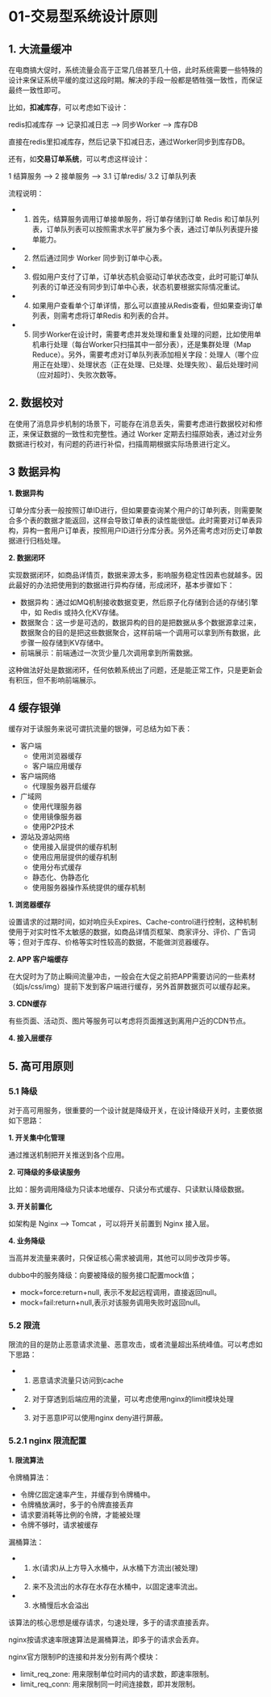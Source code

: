 
# 01-交易型系统设计原则

## 1. 大流量缓冲

在电商搞大促时，系统流量会高于正常几倍甚至几十倍，此时系统需要一些特殊的设计来保证系统平缓的度过这段时期。解决的手段一般都是牺牲强一致性，而保证最终一致性即可。

比如，**扣减库存**，可以考虑如下设计：

redis扣减库存  --> 记录扣减日志  --> 同步Worker  --> 库存DB

直接在redis里扣减库存，然后记录下扣减日志，通过Worker同步到库存DB。


还有，如**交易订单系统**，可以考虑这样设计：

1 结算服务 --> 2 接单服务 --> 3.1 订单redis/ 3.2 订单队列表 

流程说明：

- 1. 首先，结算服务调用订单接单服务，将订单存储到订单 Redis 和订单队列表，订单队列表可以按照需求水平扩展为多个表，通过订单队列表提升接单能力。
- 2. 然后通过同步 Worker 同步到订单中心表。
- 3. 假如用户支付了订单，订单状态机会驱动订单状态改变，此时可能订单队列表的订单还没有同步到订单中心表，状态机要根据实际情况重试。
- 4. 如果用户查看单个订单详情，那么可以直接从Redis查看，但如果查询订单列表，则需考虑将订单Redis 和列表的合并。
- 5. 同步Worker在设计时，需要考虑并发处理和重复处理的问题，比如使用单机串行处理（每台Worker只扫描其中一部分表），还是集群处理（Map Reduce）。另外，需要考虑对订单队列表添加相关字段：处理人（哪个应用正在处理）、处理状态（正在处理、已处理、处理失败）、最后处理时间（应对超时）、失败次数等。

## 2. 数据校对

在使用了消息异步机制的场景下，可能存在消息丢失，需要考虑进行数据校对和修正，来保证数据的一致性和完整性。通过 Worker 定期去扫描原始表，通过对业务数据进行校对，有问题的药进行补偿，扫描周期根据实际场景进行定义。

## 3 数据异构

**1. 数据异构**

订单分库分表一般按照订单ID进行，但如果要查询某个用户的订单列表，则需要聚合多个表的数据才能返回，这样会导致订单表的读性能很低。此时需要对订单表异构，异构一套用户订单表，按照用户ID进行分库分表。另外还需考虑对历史订单数据进行归档处理。

**2. 数据闭环**

实现数据闭环，如商品详情页，数据来源太多，影响服务稳定性因素也就越多。因此最好的办法把使用到的数据进行异构存储，形成闭环，基本步骤如下：

- 数据异构：通过如MQ机制接收数据变更，然后原子化存储到合适的存储引擎中，如 Redis 或持久化KV存储。
- 数据聚合：这一步是可选的，数据异构的目的是把数据从多个数据源拿过来，数据聚合的目的是把这些数据聚合，这样前端一个调用可以拿到所有数据，此步骤一般存储到KV存储中。
- 前端展示：前端通过一次货少量几次调用拿到所需数据。

这种做法好处是数据闭环，任何依赖系统出了问题，还是能正常工作，只是更新会有积压，但不影响前端展示。

## 4 缓存银弹

缓存对于读服务来说可谓抗流量的银弹，可总结为如下表：

- 客户端
	* 使用浏览器缓存
	* 客户端应用缓存
- 客户端网络
	* 代理服务器开启缓存
- 广域网
	* 使用代理服务器
	* 使用镜像服务器
	* 使用P2P技术
- 源站及源站网络
	* 使用接入层提供的缓存机制
	* 使用应用层提供的缓存机制
	* 使用分布式缓存
	* 静态化、伪静态化
	* 使用服务器操作系统提供的缓存机制

**1. 浏览器缓存**

设置请求的过期时间，如对响应头Expires、Cache-control进行控制，这种机制使用于对实时性不太敏感的数据，如商品详情页框架、商家评分、评价、广告词等；但对于库存、价格等实时性较高的数据，不能做浏览器缓存。

**2. APP 客户端缓存**

在大促时为了防止瞬间流量冲击，一般会在大促之前把APP需要访问的一些素材（如js/css/img）提前下发到客户端进行缓存，另外首屏数据页可以缓存起来。

**3. CDN缓存**

有些页面、活动页、图片等服务可以考虑将页面推送到离用户近的CDN节点。

**4. 接入层缓存**


## 5. 高可用原则

### 5.1 降级

对于高可用服务，很重要的一个设计就是降级开关，在设计降级开关时，主要依据如下思路：

**1. 开关集中化管理**

通过推送机制把开关推送到各个应用。

**2. 可降级的多级读服务**

比如：服务调用降级为只读本地缓存、只读分布式缓存、只读默认降级数据。

**3. 开关前置化**

如架构是 Nginx --> Tomcat ，可以将开关前置到 Nginx 接入层。

**4. 业务降级**

当高并发流量来袭时，只保证核心需求被调用，其他可以同步改异步等。

dubbo中的服务降级：向要被降级的服务接口配置mock值；

- mock=force:return+null, 表示不发起远程调用，直接返回null。
- mock=fail:return+null,表示对该服务调用失败时返回null。

### 5.2 限流

限流的目的是防止恶意请求流量、恶意攻击，或者流量超出系统峰值。可以考虑如下思路：

- 1. 恶意请求流量只访问到cache
- 2. 对于穿透到后端应用的流量，可以考虑使用nginx的limit模块处理
- 3. 对于恶意IP可以使用nginx deny进行屏蔽。

### 5.2.1 nginx 限流配置

**1. 限流算法**

令牌桶算法：

- 令牌亿固定速率产生，并缓存到令牌桶中。
- 令牌桶放满时，多于的令牌直接丢弃
- 请求要消耗等比例的令牌，才能被处理
- 令牌不够时，请求被缓存

漏桶算法：

- 1. 水(请求)从上方导入水桶中，从水桶下方流出(被处理)
- 2. 来不及流出的水存在水存在水桶中，以固定速率流出。
- 3. 水桶慢后水会溢出

该算法的核心思想是缓存请求，匀速处理，多于的请求直接丢弃。

nginx按请求速率限速算法是漏桶算法，即多于的请求会丢弃。

nginx官方限制IP的连接和并发分别有两个模块：

- limit\_req\_zone: 用来限制单位时间内的请求数，即速率限制。
- limit\_req\_conn: 用来限制同一时间连接数，即并发限制。






